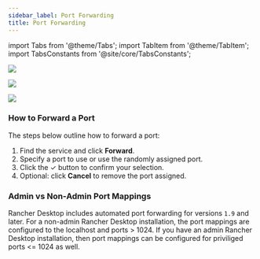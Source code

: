 ```yaml
---
sidebar_label: Port Forwarding
title: Port Forwarding
---
```


import Tabs from '@theme/Tabs';
import TabItem from '@theme/TabItem';
import TabsConstants from '@site/core/TabsConstants';

<Tabs groupId="os" defaultValue={TabsConstants.defaultOs}>
<TabItem value="Windows">

![](https://suse-rancher-media.s3.amazonaws.com/desktop/1.9-tech-preview/ui-main/Windows_PortForwarding.png)

</TabItem>
<TabItem value="macOS">

![](https://suse-rancher-media.s3.amazonaws.com/desktop/1.9-tech-preview/ui-main/macOS_PortForwarding.png)

</TabItem>
<TabItem value="Linux">

![](https://suse-rancher-media.s3.amazonaws.com/desktop/1.9-tech-preview/ui-main/Linux_PortForwarding.png)

</TabItem>
</Tabs>

### How to Forward a Port

The steps below outline how to forward a port:

1. Find the service and click **Forward**.
1. Specify a port to use or use the randomly assigned port.
1. Click the &check; button to confirm your selection.
1. Optional: click **Cancel** to remove the port assigned.

### Admin vs Non-Admin Port Mappings

Rancher Desktop includes automated port forwarding for versions `1.9` and later. For a non-admin Rancher Desktop installation, the port mappings are configured to the localhost and ports > 1024. If you have an admin Rancher Desktop installation, then port mappings can be configured for priviliged ports <= 1024 as well.
